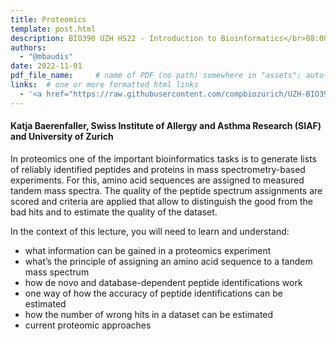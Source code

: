 ```yaml
---
title: Proteomics
template: post.html
description: BIO390 UZH HS22 - Introduction to Bioinformatics</br>08:00-09:45 @ UZH Irchel Y03-G-85
authors:
  - "@mbaudis"
date: 2022-11-01
pdf_file_name:     # name of PDF (no path) somewhere in "assets"; auto-linked
links:  # one or more formatted html links
  - '<a href="https://raw.githubusercontent.com/compbiozurich/UZH-BIO390/master/course-material/2022-11-01___Katja-Baerenfaller__Proteomics__UZH-BIO390-HS22-lecture-07.pdf">[2022 Lecture Slides]</a>'
---
```


#### Katja Baerenfaller, Swiss Institute of Allergy and Asthma Research (SIAF) and University of Zurich

In proteomics one of the important bioinformatics tasks is to generate lists of reliably identified peptides and proteins in mass spectrometry-based experiments. For this, amino acid sequences are assigned to measured tandem mass spectra. The quality of the peptide spectrum assignments are scored and criteria are applied that allow to distinguish the good from the bad hits and to estimate the quality of the dataset.

<!--more-->

In the context of this lecture, you will need to learn and understand:  

* what information can be gained in a proteomics experiment
* what’s the principle of assigning an amino acid sequence to a tandem mass spectrum
* how de novo and database-dependent peptide identifications work
* one way of how the accuracy of peptide identifications can be estimated
* how the number of wrong hits in a dataset can be estimated
* current proteomic approaches
